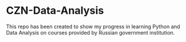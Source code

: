 # CZN-Data-Analysis
This repo has been created to show my progress in learning Python and Data Analysis on courses provided by Russian government institution.
